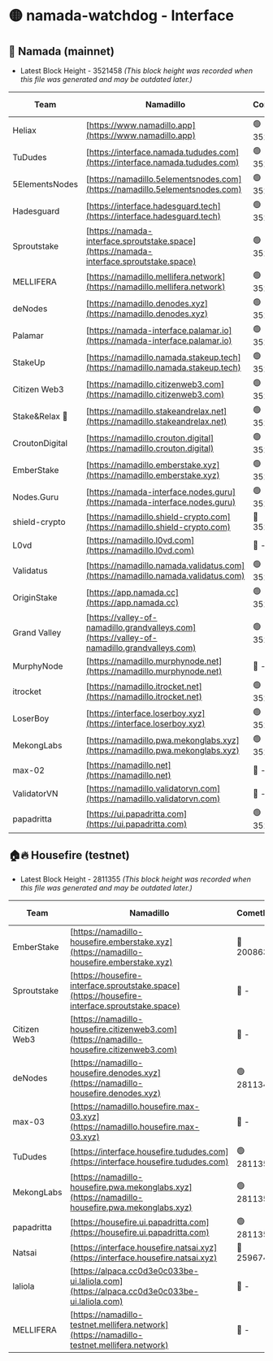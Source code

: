 # 🟡 namada-watchdog - Interface

## 🚀 Namada (mainnet)
- Latest Block Height - 3521458 *(This block height was recorded when this file was generated and may be outdated later.)*

| Team | Namadillo | CometBFT | Indexer | MASP Indexer |
|-|-|-|-|-|
| Heliax | [https://www.namadillo.app](https://www.namadillo.app) | 🟢 3521437 | 🟢 3521437 | 🟢 3521437 |
| TuDudes | [https://interface.namada.tududes.com](https://interface.namada.tududes.com) | 🟢 3521437 | 🟢 3521437 | 🟢 3521436 |
| 5ElementsNodes | [https://namadillo.5elementsnodes.com](https://namadillo.5elementsnodes.com) | 🟢 3521438 | 🟢 3521438 | 🟢 3521437 |
| Hadesguard | [https://interface.hadesguard.tech](https://interface.hadesguard.tech) | 🟢 3521438 | 🟢 3521438 | 🟢 3521438 |
| Sproutstake | [https://namada-interface.sproutstake.space](https://namada-interface.sproutstake.space) | 🟢 3521439 | 🟢 3521439 | 🟢 3521439 |
| MELLIFERA | [https://namadillo.mellifera.network](https://namadillo.mellifera.network) | 🟢 3521440 | 🟢 3521440 | 🟢 3521440 |
| deNodes | [https://namadillo.denodes.xyz](https://namadillo.denodes.xyz) | 🟢 3521441 | 🟢 3521441 | 🟢 3521441 |
| Palamar | [https://namada-interface.palamar.io](https://namada-interface.palamar.io) | 🟢 3521442 | 🟢 3521441 | 🟢 3521442 |
| StakeUp | [https://namadillo.namada.stakeup.tech](https://namadillo.namada.stakeup.tech) | 🟢 3521442 | 🟢 3521442 | 🟢 3521442 |
| Citizen Web3 | [https://namadillo.citizenweb3.com](https://namadillo.citizenweb3.com) | 🟢 3521443 | 🟢 3521443 | 🟢 3521443 |
| Stake&Relax 🦥 | [https://namadillo.stakeandrelax.net](https://namadillo.stakeandrelax.net) | 🟢 3521444 | 🟢 3521444 | 🟢 3521444 |
| CroutonDigital | [https://namadillo.crouton.digital](https://namadillo.crouton.digital) | 🟢 3521445 | 🟢 3521445 | 🟢 3521444 |
| EmberStake | [https://namadillo.emberstake.xyz](https://namadillo.emberstake.xyz) | 🟢 3521445 | 🟢 3521445 | 🟢 3521445 |
| Nodes.Guru | [https://namada-interface.nodes.guru](https://namada-interface.nodes.guru) | 🟢 3521446 | 🟢 3521446 | 🟢 3521446 |
| shield-crypto | [https://namadillo.shield-crypto.com](https://namadillo.shield-crypto.com) | 🔴 3520132 | 🔴 3513148 | 🔴 3515254 |
| L0vd | [https://namadillo.l0vd.com](https://namadillo.l0vd.com) | 🔴 - | 🔴 - | 🔴 - |
| Validatus | [https://namadillo.namada.validatus.com](https://namadillo.namada.validatus.com) | 🟢 3521449 | 🟢 3521449 | 🟢 3521449 |
| OriginStake | [https://app.namada.cc](https://app.namada.cc) | 🟢 3521450 | 🟢 3521450 | 🟢 3521450 |
| Grand Valley | [https://valley-of-namadillo.grandvalleys.com](https://valley-of-namadillo.grandvalleys.com) | 🟢 3521450 | 🟢 3521450 | 🟢 3521450 |
| MurphyNode | [https://namadillo.murphynode.net](https://namadillo.murphynode.net) | 🔴 - | 🔴 - | 🔴 - |
| itrocket | [https://namadillo.itrocket.net](https://namadillo.itrocket.net) | 🟢 3521453 | 🟢 3521453 | 🟢 3521452 |
| LoserBoy | [https://interface.loserboy.xyz](https://interface.loserboy.xyz) | 🟢 3521453 | 🟢 3521453 | 🟢 3521453 |
| MekongLabs | [https://namadillo.pwa.mekonglabs.xyz](https://namadillo.pwa.mekonglabs.xyz) | 🟢 3521454 | 🟢 3521454 | 🟢 3521454 |
| max-02 | [https://namadillo.net](https://namadillo.net) | 🔴 - | 🔴 - | 🔴 - |
| ValidatorVN | [https://namadillo.validatorvn.com](https://namadillo.validatorvn.com) | 🔴 - | 🔴 - | 🔴 - |
| papadritta | [https://ui.papadritta.com](https://ui.papadritta.com) | 🟢 3521458 | 🟢 3521458 | 🟢 3521458 |

## 🏠🔥 Housefire (testnet)
- Latest Block Height - 2811355 *(This block height was recorded when this file was generated and may be outdated later.)*

| Team | Namadillo | CometBFT | Indexer | MASP Indexer |
|-|-|-|-|-|
| EmberStake | [https://namadillo-housefire.emberstake.xyz](https://namadillo-housefire.emberstake.xyz) | 🔴 2008636 | 🔴 - | 🔴 - |
| Sproutstake | [https://housefire-interface.sproutstake.space](https://housefire-interface.sproutstake.space) | 🔴 - | 🔴 - | 🔴 - |
| Citizen Web3 | [https://namadillo-housefire.citizenweb3.com](https://namadillo-housefire.citizenweb3.com) | 🔴 - | 🔴 - | 🔴 - |
| deNodes | [https://namadillo-housefire.denodes.xyz](https://namadillo-housefire.denodes.xyz) | 🟢 2811346 | 🟢 2811346 | 🟢 2811346 |
| max-03 | [https://namadillo.housefire.max-03.xyz](https://namadillo.housefire.max-03.xyz) | 🔴 - | 🔴 - | 🔴 - |
| TuDudes | [https://interface.housefire.tududes.com](https://interface.housefire.tududes.com) | 🟢 2811355 | 🔴 2778001 | 🟢 2811355 |
| MekongLabs | [https://namadillo-housefire.pwa.mekonglabs.xyz](https://namadillo-housefire.pwa.mekonglabs.xyz) | 🟢 2811355 | 🔴 2778001 | 🟢 2811355 |
| papadritta | [https://housefire.ui.papadritta.com](https://housefire.ui.papadritta.com) | 🟢 2811355 | 🟢 2811355 | 🟢 2811355 |
| Natsai | [https://interface.housefire.natsai.xyz](https://interface.housefire.natsai.xyz) | 🔴 2596741 | 🔴 2596741 | 🔴 2596741 |
| laliola | [https://alpaca.cc0d3e0c033be-ui.laliola.com](https://alpaca.cc0d3e0c033be-ui.laliola.com) | 🔴 - | 🔴 - | 🔴 - |
| MELLIFERA | [https://namadillo-testnet.mellifera.network](https://namadillo-testnet.mellifera.network) | 🔴 - | 🔴 2778001 | 🔴 2607259 |

